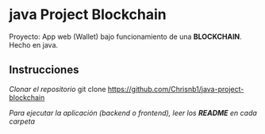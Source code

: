 # java Project Blockchain
Proyecto: App web (Wallet) bajo funcionamiento de una **BLOCKCHAIN**. Hecho en java.

## Instrucciones
_Clonar el repositorio_
git clone https://github.com/Chrisnb1/java-project-blockchain

_Para ejecutar la aplicación (backend o frontend), leer los **README** en cada carpeta_

